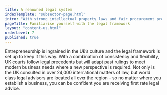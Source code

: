 ```yaml
---
title: A renowned legal system
indexTemplate: "subsector-page.html"
intro: "With strong intellectual property laws and fair procurement procedures, the UK legal system is a globally renowned institution."
pageTitle: Familiarise yourself with the legal framework
layout: "content-us.html"
orderLevel: 7
published: true
---
```


Entrepreneurship is ingrained in the UK’s culture and the legal framework is set up to keep it this way. With a combination of consistency and flexibility, UK courts follow legal precedents but will adapt past rulings to meet modern business needs where a new perspective is required. Not only is the UK consulted in over 24,000 international matters of law, but world class legal advisors are located all over the region – so no matter where you establish a business, you can be confident you are receiving first rate legal advice.
